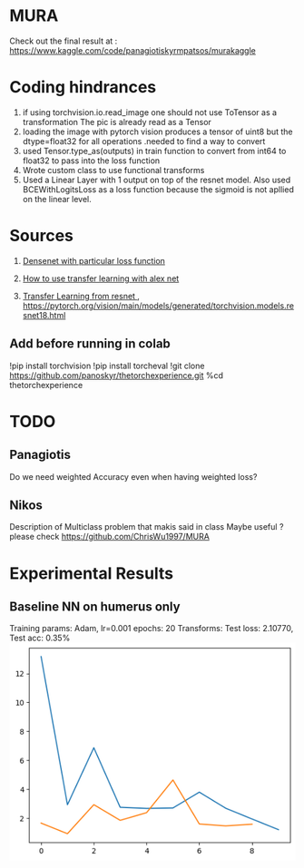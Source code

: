 # MURA

Check out the final result at : https://www.kaggle.com/code/panagiotiskyrmpatsos/murakaggle
# Coding hindrances
1. if using torchvision.io.read_image one should not use ToTensor as a transformation
The pic is already read as a Tensor
2. loading the image with pytorch vision produces a tensor of uint8 but the dtype=float32 for all operations .needed to find a way to convert
3. used Tensor.type_as(outputs) in train function to convert from int64 to float32 to pass into the loss function
4. Wrote custom class to use functional transforms
5. Used a Linear Layer with 1 output on top of the resnet model. Also used BCEWithLogitsLoss as a loss function because the sigmoid is not apllied on the linear level. 





# Sources
1. [Densenet with particular loss function](https://github.com/ishanrai05/MURA-stanford/blob/master/notebook/Mura.ipynb)

2. [How to use transfer learning with alex net](https://github.com/madsendennis/notebooks/blob/master/pytorch/3_PyTorch_Transfer_learning.ipynb)

3. [Transfer Learning from resnet ](https://pytorch.org/tutorials/beginner/transfer_learning_tutorial.html#finetuning-the-convnet), https://pytorch.org/vision/main/models/generated/torchvision.models.resnet18.html

## Add before running in colab
!pip install torchvision
!pip install torcheval
!git clone https://github.com/panoskyr/thetorchexperience.git
%cd thetorchexperience

# TODO
## Panagiotis
Do we need weighted Accuracy even when having weighted loss?




## Nikos
Description of Multiclass problem that makis said in class
Maybe useful ? please check https://github.com/ChrisWu1997/MURA




# Experimental Results

## Baseline NN on humerus only
Training params:
Adam, lr=0.001
epochs: 20
Transforms:
Test loss: 2.10770, Test acc: 0.35%
![alt](experiments\loss_simpleNN_notransforms.png)
